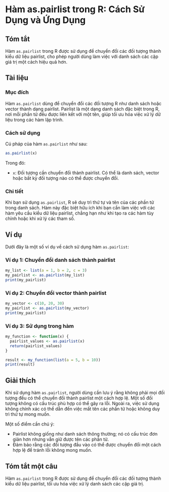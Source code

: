 <!--
Meta Description: # Hàm as.pairlist trong R: Cách Sử Dụng và Ứng Dụng ## Tóm tắt Hàm `as.pairlist` trong R được sử dụng để chuyển đổi các đối tượng thành kiểu dữ liệu p...
Meta Keywords: pairlist, các, hàm, dụng, chuyển
-->

# Hàm as.pairlist trong R: Cách Sử Dụng và Ứng Dụng

## Tóm tắt
Hàm `as.pairlist` trong R được sử dụng để chuyển đổi các đối tượng thành kiểu dữ liệu pairlist, cho phép người dùng làm việc với danh sách các cặp giá trị một cách hiệu quả hơn.

## Tài liệu
### Mục đích
Hàm `as.pairlist` dùng để chuyển đổi các đối tượng R như danh sách hoặc vector thành dạng pairlist. Pairlist là một dạng danh sách đặc biệt trong R, nơi mỗi phần tử đều được liên kết với một tên, giúp tối ưu hóa việc xử lý dữ liệu trong các hàm lập trình.

### Cách sử dụng
Cú pháp của hàm `as.pairlist` như sau:
```R
as.pairlist(x)
```
Trong đó:
- `x`: Đối tượng cần chuyển đổi thành pairlist. Có thể là danh sách, vector hoặc bất kỳ đối tượng nào có thể được chuyển đổi.

### Chi tiết
Khi bạn sử dụng `as.pairlist`, R sẽ duy trì thứ tự và tên của các phần tử trong danh sách. Hàm này đặc biệt hữu ích khi bạn cần làm việc với các hàm yêu cầu kiểu dữ liệu pairlist, chẳng hạn như khi tạo ra các hàm tùy chỉnh hoặc khi xử lý các tham số.

## Ví dụ
Dưới đây là một số ví dụ về cách sử dụng hàm `as.pairlist`:

### Ví dụ 1: Chuyển đổi danh sách thành pairlist
```R
my_list <- list(a = 1, b = 2, c = 3)
my_pairlist <- as.pairlist(my_list)
print(my_pairlist)
```

### Ví dụ 2: Chuyển đổi vector thành pairlist
```R
my_vector <- c(10, 20, 30)
my_pairlist <- as.pairlist(my_vector)
print(my_pairlist)
```

### Ví dụ 3: Sử dụng trong hàm
```R
my_function <- function(x) {
  pairlist_values <- as.pairlist(x)
  return(pairlist_values)
}

result <- my_function(list(a = 5, b = 10))
print(result)
```

## Giải thích
Khi sử dụng hàm `as.pairlist`, người dùng cần lưu ý rằng không phải mọi đối tượng đều có thể chuyển đổi thành pairlist một cách hợp lệ. Một số đối tượng không có cấu trúc phù hợp có thể gây ra lỗi. Ngoài ra, việc sử dụng không chính xác có thể dẫn đến việc mất tên các phần tử hoặc không duy trì thứ tự mong muốn.

Một số điểm cần chú ý:
- Pairlist không giống như danh sách thông thường; nó có cấu trúc đơn giản hơn nhưng vẫn giữ được tên các phần tử.
- Đảm bảo rằng các đối tượng đầu vào có thể được chuyển đổi một cách hợp lệ để tránh lỗi không mong muốn.

## Tóm tắt một câu
Hàm `as.pairlist` trong R được sử dụng để chuyển đổi các đối tượng thành kiểu dữ liệu pairlist, tối ưu hóa việc xử lý danh sách các cặp giá trị.